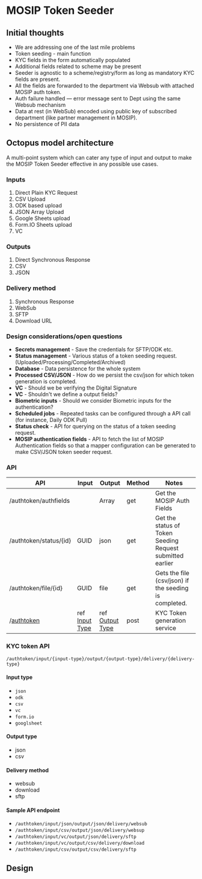 # MOSIP Token Seeder

## Initial thoughts

* We are addressing one of the last mile problems
* Token seeding - main function
* KYC fields in the form automatically populated
* Additional fields related to scheme may be present
* Seeder is agnostic to a scheme/registry/form as long as mandatory KYC fields are present.
* All the fields are forwarded to the department via Websub with attached MOSIP auth token.
* Auth failure handled — error message sent to Dept using the same Websub mechanism
* Data at rest (in WebSub) encoded using public key of subscribed department (like partner management in MOSIP).
* No persistence of PII data

## Octopus model architecture

A multi-point system which can cater any type of input and output to make the MOSIP Token Seeder effective in any possible use cases.

### Inputs

1. Direct Plain KYC Request
2. CSV Upload
3. ODK based upload
4. JSON Array Upload
5. Google Sheets upload
6. Form.IO Sheets upload
7. VC

### Outputs

1. Direct Synchronous Response
2. CSV
3. JSON

### Delivery method

1. Synchronous Response
2. WebSub
3. SFTP
4. Download URL

### Design considerations/open questions

* **Secrets management** - Save the credentials for SFTP/ODK etc.
* **Status management** - Various status of a token seeding request. (Uploaded/Processing/Completed/Archived)
* **Database** - Data persistence for the whole system
* **Processed CSV/JSON** - How do we persist the csv/json for which token generation is completed.
* **VC** - Should we be verifying the Digital Signature
* **VC** - Shouldn't we define a output fields?
* **Biometric inputs** - Should we consider Biometric inputs for the authentication?
* **Scheduled jobs** - Repeated tasks can be configured through a API call (for instance, Daily ODK Pull)
* **Status check** - API for querying on the status of a token seeding request.
* **MOSIP authentication fields** - API to fetch the list of MOSIP Authentication fields so that a mapper configuration can be generated to make CSV/JSON token seeder request.   &#x20;

### API

| API                                               | Input                                              | Output                                               | Method | Notes                                                     |
| ------------------------------------------------- | -------------------------------------------------- | ---------------------------------------------------- | ------ | --------------------------------------------------------- |
| /authtoken/authfields                             |                                                    | Array                                                | get    | Get the MOSIP Auth Fields                                 |
| /authtoken/status/{id}                            | GUID                                               | json                                                 | get    | Get the status of Token Seeding Request submitted earlier |
| /authtoken/file/{id}                              | GUID                                               | file                                                 | get    | Gets the file (csv/json) if the seeding is completed.     |
| /[authtoken](mosip-token-seeder.md#kyc-token-api) | ref [Input Type](mosip-token-seeder.md#input-type) | ref [Output Type](mosip-token-seeder.md#output-type) | post   | KYC Token generation service                              |

### KYC token API&#x20;

`/authtoken/input/{input-type}/output/{output-type}/delivery/{delivery-type}`

#### Input type

* `json`
* `odk`
* `csv`
* `vc`
* `form.io`
* `googlsheet`

#### Output type <a href="#output-type" id="output-type"></a>

* json
* csv

#### Delivery method

* websub
* download
* sftp

#### Sample API endpoint

* `/authtoken/input/json/output/json/delivery/websub`
* `/authtoken/input/csv/output/json/delivery/websup`
* `/authtoken/input/vc/output/json/delivery/sftp`
* `/authtoken/input/vc/output/csv/delivery/download`
* `/authtoken/input/csv/output/csv/delivery/sftp`



## Design
